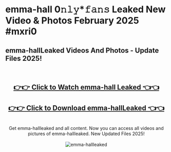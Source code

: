 # emma-hall 0𝚗𝚕𝚢*𝚏𝚊𝚗𝚜 Leaked New Video & Photos February 2025 #mxri0

<h2>emma-hallLeaked Videos And Photos - Update Files 2025!</h2>
<br>
<div align="center">
<h2><a href="https://mediaupload.pro?title=emma-hall&ref=11F" rel="nofollow">👉👉 Click to Watch emma-hall Leaked 👈👈</a></h2>
<h2><a href="https://mediaupload.pro?title=emma-hall&ref=11F" rel="nofollow">👉👉 Click to Download emma-hallLeaked 👈👈</a></h2>
<br>
Get emma-hallleaked and all content. Now you can access all videos and pictures of emma-hallleaked. New Updated Files 2025!
<br>
<br>
<a href="https://mediaupload.pro?title=emma-hall&ref=11F" rel="nofollow" data-target="animated-image.originalLink"><img src="https://i.ibb.co/Gkj2r4b/banner.png" alt="emma-hallleaked" style="max-width: 100%; display: inline-block;" data-target="animated-image.originalImage"></a>
</div>
<br>

